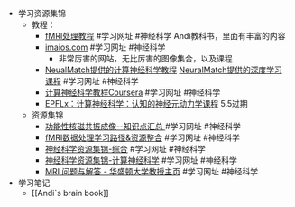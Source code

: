 - 学习资源集锦
	- 教程：
		- [fMRI处理教程](https://andysbrainbook.readthedocs.io/en/latest/FunctionalConnectivity/CONN_ShortCourse/CONN_00_History.html)  #学习网址 #神经科学
		  Andi教科书，里面有丰富的内容
		- [imaios.com](https://www.imaios.com/cn/e-anatomy/3/mri) #学习网址 #神经科学
			- 非常厉害的网站，无比厉害的图像集合，以及课程
		- [NeualMatch提供的计算神经科学教程](https://deeplearning.neuromatch.io/tutorials/intro.html)
		  [NeuralMatch提供的深度学习课程](https://deeplearning.neuromatch.io/tutorials/W3D5_ReinforcementLearningForGamesAndDlThinking3/student/W3D5_Tutorial1.html) #学习网址 #神经科学
		- [计算神经科学教程Coursera](https://www.coursera.org/learn/computational-neuroscience) #学习网址 #神经科学
		- [EPFLx：计算神经科学：认知的神经元动力学课程](https://www.edx.org/learn/neuroscience/ecole-polytechnique-federale-de-lausanne-computational-neuroscience-neuronal-dynamics-of-cognition)
		  5.5过期
	- 资源集锦
		- [功能性核磁共振成像--知识点汇总 ](https://zhuanlan.zhihu.com/p/190264374) #学习网址 #神经科学
		- [fMRI数据处理学习路径&资源整合](https://zhuanlan.zhihu.com/p/675202855) #学习网址 #神经科学
		- [ 神经科学资源集锦-综合](https://github.com/analyticalmonk/awesome-neuroscience#readme) #学习网址 #神经科学
		- [神经科学资源集锦-计算神经科学](https://github.com/asoplata/open-computational-neuroscience-resources?tab=readme-ov-file#open-courses-and-educational-resources) #学习网址 #神经科学
		- [MRI 问题与解答 - 华盛顿大学教授主页](https://mriquestions.com/index.html) #学习网址 #神经科学
- 学习笔记
	- [[Andi`s brain book]]